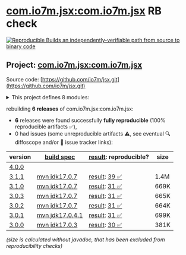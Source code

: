 [com.io7m.jsx:com.io7m.jsx](https://central.sonatype.com/artifact/com.io7m.jsx/com.io7m.jsx/versions) RB check
=======

[![Reproducible Builds](https://reproducible-builds.org/images/logos/rb.svg) an independently-verifiable path from source to binary code](https://reproducible-builds.org/)

## Project: [com.io7m.jsx:com.io7m.jsx](https://central.sonatype.com/artifact/com.io7m.jsx/com.io7m.jsx/versions)

Source code: [https://github.com/io7m/jsx.git](https://github.com/io7m/jsx.git)

<details><summary>This project defines 8 modules:</summary>

* [com.io7m.jsx:com.io7m.jsx](https://central.sonatype.com/artifact/com.io7m.jsx/com.io7m.jsx/3.1.1)
* [com.io7m.jsx:com.io7m.jsx.cmdline](https://central.sonatype.com/artifact/com.io7m.jsx/com.io7m.jsx.cmdline/3.1.1)
* [com.io7m.jsx:com.io7m.jsx.core](https://central.sonatype.com/artifact/com.io7m.jsx/com.io7m.jsx.core/3.1.1)
* [com.io7m.jsx:com.io7m.jsx.documentation](https://central.sonatype.com/artifact/com.io7m.jsx/com.io7m.jsx.documentation/3.1.1)
* [com.io7m.jsx:com.io7m.jsx.parser](https://central.sonatype.com/artifact/com.io7m.jsx/com.io7m.jsx.parser/3.1.1)
* [com.io7m.jsx:com.io7m.jsx.parser.api](https://central.sonatype.com/artifact/com.io7m.jsx/com.io7m.jsx.parser.api/3.1.1)
* [com.io7m.jsx:com.io7m.jsx.prettyprint](https://central.sonatype.com/artifact/com.io7m.jsx/com.io7m.jsx.prettyprint/3.1.1)
* [com.io7m.jsx:com.io7m.jsx.tests](https://central.sonatype.com/artifact/com.io7m.jsx/com.io7m.jsx.tests/3.1.1)
</details>

rebuilding **6 releases** of com.io7m.jsx:com.io7m.jsx:
- **6** releases were found successfully **fully reproducible** (100% reproducible artifacts :white_check_mark:),
- 0 had issues (some unreproducible artifacts :warning:, see eventual :mag: diffoscope and/or :memo: issue tracker links):

| version | [build spec](/BUILDSPEC.md) | [result](https://reproducible-builds.org/docs/jvm/): reproducible? | size |
| -- | --------- | ------ | -- |
| [4.0.0](https://central.sonatype.com/artifact/com.io7m.jsx/com.io7m.jsx/4.0.0/pom) | | | |
| [3.1.1](https://central.sonatype.com/artifact/com.io7m.jsx/com.io7m.jsx/3.1.1/pom) | [mvn jdk17.0.7](com.io7m.jsx-3.1.1.buildspec) | [result](com.io7m.jsx-3.1.1.buildinfo): [39 :white_check_mark: ](com.io7m.jsx-3.1.1.buildcompare) | 1.4M |
| [3.1.0](https://central.sonatype.com/artifact/com.io7m.jsx/com.io7m.jsx/3.1.0/pom) | [mvn jdk17.0.7](com.io7m.jsx-3.1.0.buildspec) | [result](com.io7m.jsx-3.1.0.buildinfo): [31 :white_check_mark: ](com.io7m.jsx-3.1.0.buildcompare) | 669K |
| [3.0.3](https://central.sonatype.com/artifact/com.io7m.jsx/com.io7m.jsx/3.0.3/pom) | [mvn jdk17.0.7](com.io7m.jsx-3.0.3.buildspec) | [result](com.io7m.jsx-3.0.3.buildinfo): [31 :white_check_mark: ](com.io7m.jsx-3.0.3.buildcompare) | 665K |
| [3.0.2](https://central.sonatype.com/artifact/com.io7m.jsx/com.io7m.jsx/3.0.2/pom) | [mvn jdk17.0.7](com.io7m.jsx-3.0.2.buildspec) | [result](com.io7m.jsx-3.0.2.buildinfo): [31 :white_check_mark: ](com.io7m.jsx-3.0.2.buildcompare) | 664K |
| [3.0.1](https://central.sonatype.com/artifact/com.io7m.jsx/com.io7m.jsx/3.0.1/pom) | [mvn jdk17.0.4.1](com.io7m.jsx-3.0.1.buildspec) | [result](com.io7m.jsx-3.0.1.buildinfo): [31 :white_check_mark: ](com.io7m.jsx-3.0.1.buildcompare) | 699K |
| [3.0.0](https://central.sonatype.com/artifact/com.io7m.jsx/com.io7m.jsx/3.0.0/pom) | [mvn jdk17.0.3](com.io7m.jsx-3.0.0.buildspec) | [result](com.io7m.jsx-3.0.0.buildinfo): [30 :white_check_mark: ](com.io7m.jsx-3.0.0.buildcompare) | 381K |

<i>(size is calculated without javadoc, that has been excluded from reproducibility checks)</i>
